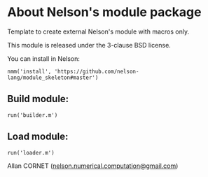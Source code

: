 # About Nelson's module package

Template to create external Nelson's module with macros only. 

This module is released under the 3-clause BSD license.

You can install in Nelson:
```
nmm('install', 'https://github.com/nelson-lang/module_skeleton#master')
```

## Build module:

```
run('builder.m')
```

## Load module:

```
run('loader.m')
```

Allan CORNET (nelson.numerical.computation@gmail.com)

